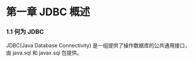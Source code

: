 # 第一章 JDBC 概述

### 1.1 何为 JDBC

JDBC(Java Database Connectivity) 是一组提供了操作数据库的公共通用接口，由 java.sql 和 javax.sql 包提供。